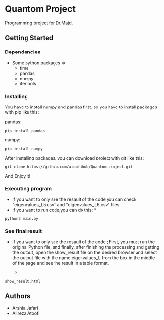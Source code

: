 # Quantom Project

Programming project for Dr.Majd.

## Getting Started

### Dependencies

* Some python packages =>
     * time
     * pandas
     * numpy
     * itertools

### Installing

You have to install numpy and pandas first. so you have to install packages with pip like this:

pandas:
```
pip install pandas
```

numpy:
```
pip install numpy
```

After installing packages, you can download project with git like this:
```
git clone https://github.com/atoofihub/Quantom-project.git
```
And Enjoy it!

### Executing program

* If you want to only see the resault of the code you can check "eigenvalues_L5.csv" and "eigenvalues_L6.csv" files
* If you want to run code,you can do this:
     * 
```
python3 main.py 
```

### See final result

* If you want to only see the resault of the code ; First, you must run the original Python file, and finally, after finishing the processing and getting the output, open the show_result file on the desired browser and select the output file with the name eigenvalues_L from the box in the middle of the page and see the result in a table format.

     * 
```
show_result.html
```

## Authors

* Arshia Jafari
* Alireza Atoofi
